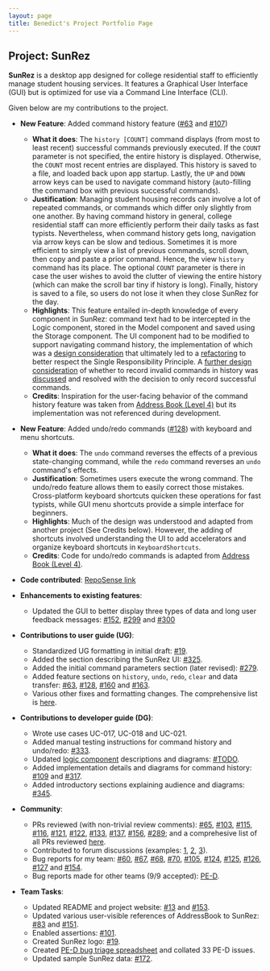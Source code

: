 ```yaml
---
layout: page
title: Benedict's Project Portfolio Page
---
```


## Project: SunRez

**SunRez** is a desktop app designed for college residential staff to efficiently manage student housing services. It
features a Graphical User Interface (GUI) but is optimized for use via a Command Line Interface (CLI).

Given below are my contributions to the project.

* **New Feature**: Added command history feature ([\#63](https://github.com/AY2021S2-CS2103-T14-1/tp/pull/63) and 
  [\#107](https://github.com/AY2021S2-CS2103-T14-1/tp/pull/107))
  * **What it does**: The `history [COUNT]` command displays (from most to least recent) successful commands previously
    executed. If the `COUNT` parameter is not specified, the entire history is displayed. Otherwise, the `COUNT` most
    recent entries are displayed. This history is saved to a file, and loaded back upon app startup. Lastly, the `UP` 
    and `DOWN` arrow keys can be used to navigate command history (auto-filling the command box with previous successful
    commands).
  * **Justification**: Managing student housing records can involve a lot of repeated commands, or commands which differ
    only slightly from one another. By having command history in general, college residential staff can more efficiently
    perform their daily tasks as fast typists. Nevertheless, when command history gets long, navigation via arrow keys 
    can be slow and tedious. Sometimes it is more efficient to simply view a list of previous commands, scroll down, 
    then copy and paste a prior command. Hence, the view `history` command has its place. The optional `COUNT` parameter
    is there in case the user wishes to avoid the clutter of viewing the entire history (which can make the scroll bar 
    tiny if history is long). Finally, history is saved to a file, so users do not lose it when they close SunRez for the 
    day.
  * **Highlights**: This feature entailed in-depth knowledge of every component in SunRez: command text had to be 
    intercepted in the Logic component, stored in the Model component and saved using the Storage component. The UI
    component had to be modified to support navigating command history, the implementation of which was a [design 
    consideration](https://ay2021s2-cs2103-t14-1.github.io/tp/DeveloperGuide.html#aspect-should-command-history-selection-logic-be-in-commandbox) 
    that ultimately led to a [refactoring](https://github.com/AY2021S2-CS2103-T14-1/tp/pull/104) to better respect the
    Single Responsibility Principle. A [further design consideration](https://ay2021s2-cs2103-t14-1.github.io/tp/DeveloperGuide.html#aspect-should-history-include-invalid-commands)
    of whether to record invalid commands in history was [discussed](https://github.com/AY2021S2-CS2103-T14-1/tp/pull/104#issuecomment-804772596) 
    and resolved with the decision to only record successful commands.
  * **Credits**: Inspiration for the user-facing behavior of the command history feature was taken from 
    [Address Book (Level 4)](https://github.com/se-edu/addressbook-level4) but its implementation was not referenced 
    during development.

* **New Feature**: Added undo/redo commands ([\#128](https://github.com/AY2021S2-CS2103-T14-1/tp/pull/128)) with keyboard
  and menu shortcuts.
  * **What it does**: The `undo` command reverses the effects of a previous state-changing command, while the `redo`
    command reverses an `undo` command's effects.
  * **Justification**: Sometimes users execute the wrong command. The undo/redo feature allows them to easily correct those
    mistakes. Cross-platform keyboard shortcuts quicken these operations for fast typists, while GUI menu shortcuts 
    provide a simple interface for beginners.
  * **Highlights**: Much of the design was understood and adapted from another project (See Credits below). However, 
    the adding of shortcuts involved understanding the UI to add accelerators and organize keyboard shortcuts in
    `KeyboardShortcuts`.
  * **Credits**: Code for undo/redo commands is adapted from [Address Book (Level 4)](https://github.com/se-edu/addressbook-level4).

* **Code contributed**: [RepoSense link](https://nus-cs2103-ay2021s2.github.io/tp-dashboard/?search=&sort=groupTitle&sortWithin=title&timeframe=commit&mergegroup=&groupSelect=groupByRepos&breakdown=true&checkedFileTypes=docs~functional-code~test-code~other&since=&tabOpen=true&tabType=authorship&tabAuthor=benedictkhoomw&tabRepo=AY2021S2-CS2103-T14-1%2Ftp%5Bmaster%5D&authorshipIsMergeGroup=false&authorshipFileTypes=docs~functional-code~test-code~other&authorshipIsBinaryFileTypeChecked=false)
  
* **Enhancements to existing features**:
  * Updated the GUI to better display three types of data and long user feedback messages: 
    [\#152](https://github.com/AY2021S2-CS2103-T14-1/tp/pull/152), 
    [\#299](https://github.com/AY2021S2-CS2103-T14-1/tp/pull/299) and
    [\#300](https://github.com/AY2021S2-CS2103-T14-1/tp/pull/300)

* **Contributions to user guide (UG)**:
  * Standardized UG formatting in initial draft: [\#19](https://github.com/AY2021S2-CS2103-T14-1/tp/pull/19).
  * Added the section describing the SunRez UI: [\#325](https://github.com/AY2021S2-CS2103-T14-1/tp/pull/325).
  * Added the initial command parameters section (later revised): [\#279](https://github.com/AY2021S2-CS2103-T14-1/tp/pull/279).
  * Added feature sections on `history`, `undo`, `redo`, `clear` and data transfer:
    [\#63](https://github.com/AY2021S2-CS2103-T14-1/tp/pull/63),
    [\#128](https://github.com/AY2021S2-CS2103-T14-1/tp/pull/128),
    [\#160](https://github.com/AY2021S2-CS2103-T14-1/tp/pull/160) and
    [\#163](https://github.com/AY2021S2-CS2103-T14-1/tp/pull/163).
  * Various other fixes and formatting changes. The comprehensive list is
    [here](https://github.com/AY2021S2-CS2103-T14-1/tp/pulls?q=is%3Apr+author%3Abenedictkhoomw+ug).

* **Contributions to developer guide (DG)**:
  * Wrote use cases UC-017, UC-018 and UC-021.
  * Added manual testing instructions for command history and undo/redo:
    [\#333](https://github.com/AY2021S2-CS2103-T14-1/tp/pull/333).
  * Updated [logic component](https://ay2021s2-cs2103-t14-1.github.io/tp/DeveloperGuide.html#logic-component)
    descriptions and diagrams: [\#TODO]().
  * Added implementation details and diagrams for command history:
    [\#109](https://github.com/AY2021S2-CS2103-T14-1/tp/pull/109) and
    [\#317](https://github.com/AY2021S2-CS2103-T14-1/tp/pull/317).
  * Added introductory sections explaining audience and diagrams:
    [\#345](https://github.com/AY2021S2-CS2103-T14-1/tp/pull/345).

* **Community**:
  * PRs reviewed (with non-trivial review comments):
    [\#65](https://github.com/AY2021S2-CS2103-T14-1/tp/pull/65),
    [\#103](https://github.com/AY2021S2-CS2103-T14-1/tp/pull/103),
    [\#115](https://github.com/AY2021S2-CS2103-T14-1/tp/pull/115),
    [\#116](https://github.com/AY2021S2-CS2103-T14-1/tp/pull/116),
    [\#121](https://github.com/AY2021S2-CS2103-T14-1/tp/pull/121),
    [\#122](https://github.com/AY2021S2-CS2103-T14-1/tp/pull/122),
    [\#133](https://github.com/AY2021S2-CS2103-T14-1/tp/pull/133),
    [\#137](https://github.com/AY2021S2-CS2103-T14-1/tp/pull/137),
    [\#156](https://github.com/AY2021S2-CS2103-T14-1/tp/pull/156),
    [\#289](https://github.com/AY2021S2-CS2103-T14-1/tp/pull/289);
    and a comprehesive list of all PRs reviewed
    [here](https://github.com/AY2021S2-CS2103-T14-1/tp/pulls?q=is%3Apr+is%3Aclosed+reviewed-by%3Abenedictkhoomw+).
  * Contributed to forum discussions (examples: [1](https://github.com/nus-cs2103-AY2021S2/forum/issues/54), 
    [2](https://github.com/nus-cs2103-AY2021S2/forum/issues/207), 
    [3](https://github.com/nus-cs2103-AY2021S2/forum/issues/250)).
  * Bug reports for my team:
    [\#60](https://github.com/AY2021S2-CS2103-T14-1/tp/issues/60),
    [\#67](https://github.com/AY2021S2-CS2103-T14-1/tp/issues/67),
    [\#68](https://github.com/AY2021S2-CS2103-T14-1/tp/issues/68),
    [\#70](https://github.com/AY2021S2-CS2103-T14-1/tp/issues/70),
    [\#105](https://github.com/AY2021S2-CS2103-T14-1/tp/issues/105),
    [\#124](https://github.com/AY2021S2-CS2103-T14-1/tp/issues/124),
    [\#125](https://github.com/AY2021S2-CS2103-T14-1/tp/issues/125),
    [\#126](https://github.com/AY2021S2-CS2103-T14-1/tp/issues/126),
    [\#127](https://github.com/AY2021S2-CS2103-T14-1/tp/issues/127) and
    [\#154](https://github.com/AY2021S2-CS2103-T14-1/tp/issues/154).
  * Bug reports made for other teams (9/9 accepted): [PE-D](https://github.com/benedictkhoomw/ped/issues).

* **Team Tasks**:
  * Updated README and project website: 
    [\#13](https://github.com/AY2021S2-CS2103-T14-1/tp/pull/13) and 
    [\#153](https://github.com/AY2021S2-CS2103-T14-1/tp/pull/153).
  * Updated various user-visible references of AddressBook to SunRez: 
    [\#83](https://github.com/AY2021S2-CS2103-T14-1/tp/pull/83) and
    [\#151](https://github.com/AY2021S2-CS2103-T14-1/tp/pull/151).
  * Enabled assertions: [\#101](https://github.com/AY2021S2-CS2103-T14-1/tp/pull/101).
  * Created SunRez logo: [\#19](https://github.com/AY2021S2-CS2103-T14-1/tp/pull/19).
  * Created [PE-D bug triage spreadsheet](https://docs.google.com/spreadsheets/d/1mXHfqkTdQwbmS0mEdQXIWZdkCLMxEFyW35C4lfsnoDY/edit?usp=sharing) and collated 33 PE-D issues.
  * Updated sample SunRez data: [\#172](https://github.com/AY2021S2-CS2103-T14-1/tp/pull/172).
